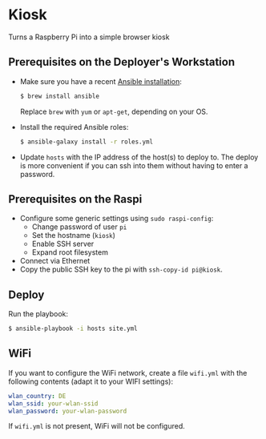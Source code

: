 # Kiosk

Turns a Raspberry Pi into a simple browser kiosk

## Prerequisites on the Deployer's Workstation

* Make sure you have a recent [Ansible installation](http://docs.ansible.com/ansible/intro_installation.html):

  ```bash
  $ brew install ansible
  ```

  Replace `brew` with `yum` or `apt-get`, depending on your OS.

* Install the required Ansible roles:

  ```bash
  $ ansible-galaxy install -r roles.yml
  ```

* Update `hosts` with the IP address of the host(s) to deploy to. The deploy is more convenient if you can ssh into them without having to enter a password.

## Prerequisites on the Raspi

* Configure some generic settings using `sudo raspi-config`:
  - Change password of user `pi`
  - Set the hostname (`kiosk`)
  - Enable SSH server
  - Expand root filesystem
* Connect via Ethernet
* Copy the public SSH key to the pi with `ssh-copy-id pi@kiosk`.

## Deploy

Run the playbook:

```bash
$ ansible-playbook -i hosts site.yml
```

## WiFi

If you want to configure the WiFi network, create a file `wifi.yml` with the following contents (adapt it to your WIFI settings):

```yaml
wlan_country: DE
wlan_ssid: your-wlan-ssid
wlan_password: your-wlan-password
```

If `wifi.yml` is not present, WiFi will not be configured.
